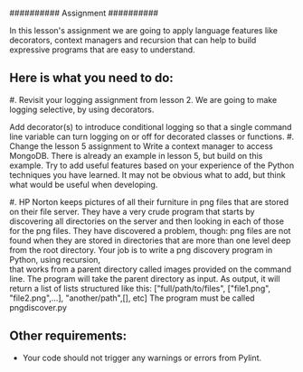 ##########
Assignment
##########

In this lesson's assignment we are going to apply language features 
like decorators, context managers and recursion that can
help to build expressive programs that are easy to understand.

Here is what you need to do:
----------------------------

#. Revisit your logging assignment from lesson 2. We are going to make logging 
   selective, by using decorators.

   Add decorator(s) to introduce conditional logging so that a single
   command line variable can turn logging on or off for decorated classes or functions.
#. Change the lesson 5 assignment to Write a context manager to access MongoDB. 
   There is already
   an example in lesson 5, but build on this example. Try to add useful
   features based on your experience of the Python techniques you have learned.
   It may not be obvious what to add, but think what would be useful when developing.
   
#. HP Norton keeps pictures of all their furniture in png files that are stored 
   on their file server. They have a very crude program that starts by 
   discovering all directories on the server and then looking in each of those
   for the png files. They have discovered a problem, though: png files are not 
   found when they are stored in directories that are more than one level deep from the 
   root directory.
   Your job is to write a png discovery program in Python, using recursion,  
   that works 
   from a parent directory called images provided on the command line.
   The program will take the parent directory as input.
   As output, it will return a list of lists structured like this:
   ["full/path/to/files", ["file1.png", "file2.png",...], "another/path",[], etc]
   The program must be called pngdiscover.py

Other requirements:
-------------------
- Your code should not trigger any warnings or errors from Pylint.
